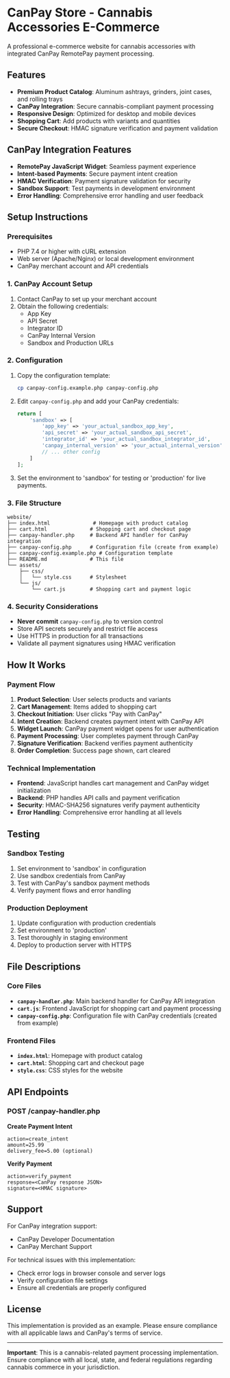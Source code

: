 # CanPay Store - Cannabis Accessories E-Commerce

A professional e-commerce website for cannabis accessories with integrated CanPay RemotePay payment processing.

## Features

- **Premium Product Catalog**: Aluminum ashtrays, grinders, joint cases, and rolling trays
- **CanPay Integration**: Secure cannabis-compliant payment processing
- **Responsive Design**: Optimized for desktop and mobile devices
- **Shopping Cart**: Add products with variants and quantities
- **Secure Checkout**: HMAC signature verification and payment validation

## CanPay Integration Features

- **RemotePay JavaScript Widget**: Seamless payment experience
- **Intent-based Payments**: Secure payment intent creation
- **HMAC Verification**: Payment signature validation for security
- **Sandbox Support**: Test payments in development environment
- **Error Handling**: Comprehensive error handling and user feedback

## Setup Instructions

### Prerequisites

- PHP 7.4 or higher with cURL extension
- Web server (Apache/Nginx) or local development environment
- CanPay merchant account and API credentials

### 1. CanPay Account Setup

1. Contact CanPay to set up your merchant account
2. Obtain the following credentials:
   - App Key
   - API Secret  
   - Integrator ID
   - CanPay Internal Version
   - Sandbox and Production URLs

### 2. Configuration

1. Copy the configuration template:
   ```bash
   cp canpay-config.example.php canpay-config.php
   ```

2. Edit `canpay-config.php` and add your CanPay credentials:
   ```php
   return [
       'sandbox' => [
           'app_key' => 'your_actual_sandbox_app_key',
           'api_secret' => 'your_actual_sandbox_api_secret',
           'integrator_id' => 'your_actual_sandbox_integrator_id',
           'canpay_internal_version' => 'your_actual_internal_version',
           // ... other config
       ]
   ];
   ```

3. Set the environment to 'sandbox' for testing or 'production' for live payments.

### 3. File Structure

```
website/
├── index.html              # Homepage with product catalog
├── cart.html              # Shopping cart and checkout page
├── canpay-handler.php     # Backend API handler for CanPay integration
├── canpay-config.php      # Configuration file (create from example)
├── canpay-config.example.php # Configuration template
├── README.md              # This file
└── assets/
    ├── css/
    │   └── style.css      # Stylesheet
    └── js/
        └── cart.js        # Shopping cart and payment logic
```

### 4. Security Considerations

- **Never commit** `canpay-config.php` to version control
- Store API secrets securely and restrict file access
- Use HTTPS in production for all transactions
- Validate all payment signatures using HMAC verification

## How It Works

### Payment Flow

1. **Product Selection**: User selects products and variants
2. **Cart Management**: Items added to shopping cart
3. **Checkout Initiation**: User clicks "Pay with CanPay"
4. **Intent Creation**: Backend creates payment intent with CanPay API
5. **Widget Launch**: CanPay payment widget opens for user authentication
6. **Payment Processing**: User completes payment through CanPay
7. **Signature Verification**: Backend verifies payment authenticity
8. **Order Completion**: Success page shown, cart cleared

### Technical Implementation

- **Frontend**: JavaScript handles cart management and CanPay widget initialization
- **Backend**: PHP handles API calls and payment verification
- **Security**: HMAC-SHA256 signatures verify payment authenticity
- **Error Handling**: Comprehensive error handling at all levels

## Testing

### Sandbox Testing

1. Set environment to 'sandbox' in configuration
2. Use sandbox credentials from CanPay
3. Test with CanPay's sandbox payment methods
4. Verify payment flows and error handling

### Production Deployment

1. Update configuration with production credentials
2. Set environment to 'production'
3. Test thoroughly in staging environment
4. Deploy to production server with HTTPS

## File Descriptions

### Core Files

- **`canpay-handler.php`**: Main backend handler for CanPay API integration
- **`cart.js`**: Frontend JavaScript for shopping cart and payment processing
- **`canpay-config.php`**: Configuration file with CanPay credentials (created from example)

### Frontend Files

- **`index.html`**: Homepage with product catalog
- **`cart.html`**: Shopping cart and checkout page
- **`style.css`**: CSS styles for the website

## API Endpoints

### POST /canpay-handler.php

**Create Payment Intent**
```
action=create_intent
amount=25.99
delivery_fee=5.00 (optional)
```

**Verify Payment**
```
action=verify_payment
response=<CanPay response JSON>
signature=<HMAC signature>
```

## Support

For CanPay integration support:
- CanPay Developer Documentation
- CanPay Merchant Support

For technical issues with this implementation:
- Check error logs in browser console and server logs
- Verify configuration file settings
- Ensure all credentials are properly configured

## License

This implementation is provided as an example. Please ensure compliance with all applicable laws and CanPay's terms of service.

---

**Important**: This is a cannabis-related payment processing implementation. Ensure compliance with all local, state, and federal regulations regarding cannabis commerce in your jurisdiction.